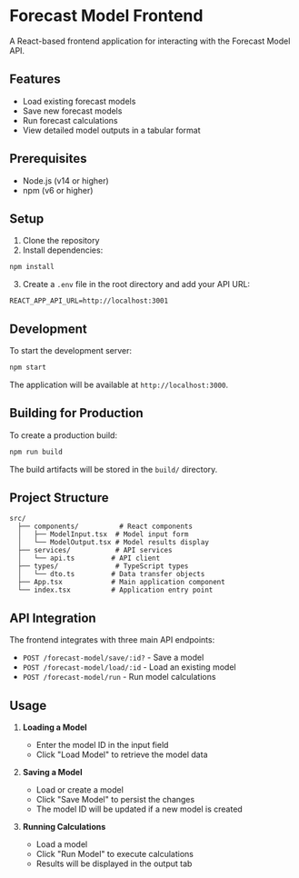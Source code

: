 # Forecast Model Frontend

A React-based frontend application for interacting with the Forecast Model API.

## Features

- Load existing forecast models
- Save new forecast models
- Run forecast calculations
- View detailed model outputs in a tabular format

## Prerequisites

- Node.js (v14 or higher)
- npm (v6 or higher)

## Setup

1. Clone the repository
2. Install dependencies:
```bash
npm install
```

3. Create a `.env` file in the root directory and add your API URL:
```
REACT_APP_API_URL=http://localhost:3001
```

## Development

To start the development server:

```bash
npm start
```

The application will be available at `http://localhost:3000`.

## Building for Production

To create a production build:

```bash
npm run build
```

The build artifacts will be stored in the `build/` directory.

## Project Structure

```
src/
  ├── components/          # React components
  │   ├── ModelInput.tsx  # Model input form
  │   └── ModelOutput.tsx # Model results display
  ├── services/           # API services
  │   └── api.ts         # API client
  ├── types/              # TypeScript types
  │   └── dto.ts         # Data transfer objects
  ├── App.tsx            # Main application component
  └── index.tsx          # Application entry point
```

## API Integration

The frontend integrates with three main API endpoints:

- `POST /forecast-model/save/:id?` - Save a model
- `POST /forecast-model/load/:id` - Load an existing model
- `POST /forecast-model/run` - Run model calculations

## Usage

1. **Loading a Model**
   - Enter the model ID in the input field
   - Click "Load Model" to retrieve the model data

2. **Saving a Model**
   - Load or create a model
   - Click "Save Model" to persist the changes
   - The model ID will be updated if a new model is created

3. **Running Calculations**
   - Load a model
   - Click "Run Model" to execute calculations
   - Results will be displayed in the output tab 